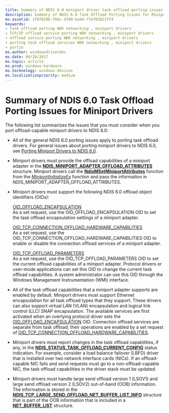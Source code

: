 ```yaml
---
title: Summary of NDIS 6.0 miniport driver task offload porting issues
description: Summary of NDIS 6.0 Task Offload Porting Issues for Miniport Drivers
ms.assetid: 1f07829b-f66c-4709-ba94-77ef03821ff4
keywords:
- task offload porting WDK networking , miniport drivers
- TCP/IP offload service porting WDK networking , miniport drivers
- offload service porting WDK networking , miniport drivers
- porting task offload services WDK networking , miniport drivers
- portin
ms.author: windowsdriverdev
ms.date: 04/20/2017
ms.topic: article
ms.prod: windows-hardware
ms.technology: windows-devices
ms.localizationpriority: medium
---
```


# Summary of NDIS 6.0 Task Offload Porting Issues for Miniport Drivers





The following list summarizes the issues that you must consider when you port offload-capable miniport drivers to NDIS 6.0:

-   All of the general NDIS 6.0 porting issues apply to porting task offload drivers. For general issues about porting miniport drivers to NDIS 6.0, see [Porting Miniport Drivers to NDIS 6.0](porting-a-miniport-driver-to-ndis-6-0.md).

-   Miniport drivers must provide the offload capabilities of a miniport adapter in the [**NDIS\_MINIPORT\_ADAPTER\_OFFLOAD\_ATTRIBUTES**](https://msdn.microsoft.com/library/windows/hardware/ff565930) structure. Miniport drivers call the [**NdisMSetMiniportAttributes**](https://msdn.microsoft.com/library/windows/hardware/ff563672) function from the [*MiniportInitializeEx*](https://msdn.microsoft.com/library/windows/hardware/ff559389) function and pass the information in NDIS\_MINIPORT\_ADAPTER\_OFFLOAD\_ATTRIBUTES.

-   Miniport drivers must support the following NDIS 6.0 offload object identifiers (OIDs):

    <a href="" id="oid-offload-encapsulation"></a>[OID\_OFFLOAD\_ENCAPSULATION](https://msdn.microsoft.com/library/windows/hardware/ff569762)  
    As a set request, use the OID\_OFFLOAD\_ENCAPSULATION OID to set the task offload encapsulation settings of a miniport adapter.

    <a href="" id="---------oid-tcp-connection-offload-hardware-capabilities"></a>[OID\_TCP\_CONNECTION\_OFFLOAD\_HARDWARE\_CAPABILITIES](https://msdn.microsoft.com/library/windows/hardware/ff569803)  
    As a set request, use the OID\_TCP\_CONNECTION\_OFFLOAD\_HARDWARE\_CAPABILITIES OID to enable or disable the connection offload services of a miniport adapter.

    <a href="" id="oid-tcp-offload-parameters"></a>[OID\_TCP\_OFFLOAD\_PARAMETERS](https://msdn.microsoft.com/library/windows/hardware/ff569807)  
    As a set request, use the OID\_TCP\_OFFLOAD\_PARAMETERS OID to set the current offload capabilities of a miniport adapter. Protocol drivers or user-mode applications can set this OID to change the current task offload capabilities. A system administrator can use this OID through the Windows Management Instrumentation (WMI) interface.

-   All of the task offload capabilities that a miniport adapter supports are enabled by default. Miniport drivers must support Ethernet encapsulation for all task offload types that they support. These drivers can also support virtual LAN (VLAN) encapsulation and logical link control (LLC) SNAP encapsulation. The available services are first activated when an overlying protocol driver sets the [OID\_OFFLOAD\_ENCAPSULATION](https://msdn.microsoft.com/library/windows/hardware/ff569762) OID. Connection offload services are separate from task offload; their operations are enabled by a set request of [OID\_TCP\_CONNECTION\_OFFLOAD\_HARDWARE\_CAPABILITIES](https://msdn.microsoft.com/library/windows/hardware/ff569803).

-   Miniport drivers must report changes in the task offload capabilities, if any, in the [**NDIS\_STATUS\_TASK\_OFFLOAD\_CURRENT\_CONFIG**](https://msdn.microsoft.com/library/windows/hardware/ff567424) status indication. For example, consider a load balance failover (LBFO) driver that is installed over two network interface cards (NICs). If an offload-capable NIC fails and send requests must go to a non-offload-capable NIC, the task offload capabilities in the driver stack must be updated.

-   Miniport drivers must handle large send offload version 1 (LSOV1) and large send offload version 2 (LSOV2) out-of-band (OOB) information. The information is stored in the [**NDIS\_TCP\_LARGE\_SEND\_OFFLOAD\_NET\_BUFFER\_LIST\_INFO**](https://msdn.microsoft.com/library/windows/hardware/ff567882) structure that is part of the OOB information that is included in a [**NET\_BUFFER\_LIST**](https://msdn.microsoft.com/library/windows/hardware/ff568388) structure.

 

 





